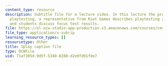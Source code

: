 ```yaml
---
content_type: resource
description: Subtitle file for a lecture video. In this lecture the professors discuss
  playtesting, a representative from Riot Games describes playtesting at her company,
  and students discuss focus test results.
file: https://ol-ocw-studio-app-production.s3.amazonaws.com/courses/cms-611j-creating-video-games-fall-2014/71af395d9d5f53408280d2e9fd91fde7_xQANWfUYeNg.vtt
file_type: application/x-subrip
learning_resource_types: []
resourcetype: Other
title: 3play caption file
type: OCWFile
uid: 71af395d-9d5f-5340-8280-d2e9fd91fde7
---
```

